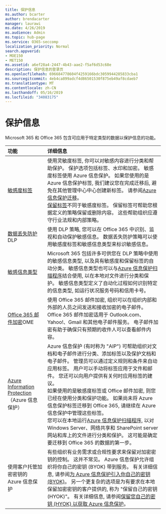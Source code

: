```yaml
---
title: 保护信息
ms.author: bcarter
author: brendacarter
manager: laurawi
ms.date: 4/26/2019
ms.audience: Admin
ms.topic: hub-page
ms.service: O365-seccomp
localization_priority: Normal
search.appverid:
- MOE150
- MET150
ms.assetid: a6ef28a4-2447-4b43-aae2-f5af6d53c68e
description: 保护信息的登录页
ms.openlocfilehash: 696684778604f4259166bdc3059944285833cba1
ms.sourcegitcommit: 4eb4ca899adcf4d86501530f875eb49af8cdaeb7
ms.translationtype: MT
ms.contentlocale: zh-CN
ms.lasthandoff: 05/16/2019
ms.locfileid: "34083175"
---
```

# <a name="protect-information"></a>保护信息

Microsoft 365 和 Office 365 包含可应用于特定类型的数据以保护信息的功能。


|**功能**|**详细信息**|
|:-----|:-----|
|[敏感度标签](sensitivity-labels.md) <br/> |使用灵敏度标签, 你可以对敏感内容进行分类和帮助保护。 保护选项包括标签、水印和加密。 敏感度标签使用 Azure 信息保护。 如果您使用的是 Azure 信息保护标签, 我们建议您在完成迁移后, 避免在其他管理中心中心创建新标签。 请参阅[Azure 信息保护迁移](https://docs.microsoft.com/en-us/azure/information-protection/configure-policy-migrate-labels)。 <br/> [保留标签](retention-policies.md)不同于敏感度标签。 保留标签可帮助您根据定义的策略保留或删除内容。 这些帮助组织应遵守行业法规和内部策略。|
|[数据丢失防护](data-loss-prevention-policies.md)DLP  <br/> |使用 DLP 策略, 您可以在 Office 365 中识别、监视和自动保护敏感信息。 数据丢失防护策略可以使用敏感度标签和敏感信息类型来标识敏感信息。 <br/> |
|[敏感信息类型](what-the-sensitive-information-types-look-for.md) <br/> |Microsoft 365 包括许多可供您在 DLP 策略中使用的敏感信息类型, 以及具有敏感度和保留标签的自动分类。 敏感信息类型也可以与[Azure 信息保护扫描程序](https://docs.microsoft.com/en-us/azure/information-protection/deploy-aip-scanner)结合使用, 以在本地对文件进行分类和保护。 敏感信息类型定义了自动化过程如何识别特定的信息类型, 如运行状况服务号码和信用卡号。   <br/> |
|[Office 365 邮件加密](ome.md)OME  <br/> |使用 Office 365 邮件加密, 组织可以在组织内部和外部的人员之间发送和接收加密的电子邮件。 Office 365 邮件加密适用于 Outlook.com、Yahoo!、Gmail 和其他电子邮件服务。 电子邮件加密有助于确保只有预期的收件人可以查看邮件内容。 <br/> |
|[Azure Information Protection](https://docs.microsoft.com/en-us/azure/information-protection/)（Azure 信息保护）<br/> |Azure 信息保护 (有时称为 "AIP") 可帮助组织对文档和电子邮件进行分类、添加标签以及保护文档和电子邮件。 管理员可以通过定义规则和条件来自动应用标签。 用户可以手动将标签应用于文件和邮件。 您还可以向用户提供有关何时应用标签的建议。<br/> 如果使用的是敏感度标签或 Office 邮件加密, 则您已经在使用分类和保护功能。 如果尚未将 Azure 信息保护标签迁移到 Office 365, 请继续在 Azure 信息保护中管理这些标签。  <br/>您可以在本地运行[Azure 信息保护扫描程序](https://docs.microsoft.com/en-us/azure/information-protection/deploy-aip-scanner), 以对 Windows Server、网络共享和 SharePoint server 网站和库上的文件进行分类和保护。 这可能是确定要迁移到 Office 365 的数据的第一步。
|使用客户托管加密密钥的 Azure 信息保护 <br/> |有些组织有业务需求或合规性要求来保留对加密密钥的控制。 这并不常见。 Azure 信息保护允许组织将你自己的密钥 (BYOK) 带到服务。 有关详细信息, 请参阅[为 Azure 信息保护引入你自己的密钥 (BYOK)](https://docs.microsoft.com/en-us/azure/information-protection/byok-price-restrictions)。 另一个更复杂的选项是为有要求在本地保留加密密钥的客户提供的, 称为 "保留自己的密钥 (HYOK)"。  有关详细信息, 请参阅[保留您自己的密钥 (HYOK) 以获取 Azure 信息保护](https://docs.microsoft.com/en-us/azure/information-protection/configure-adrms-restrictions)。 <br/> |
    

